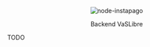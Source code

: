 <p align="center">
    <img alt="node-instapago" src="https://vaslibre.org.ve/img/logo/vaslibre_468_60.png" width="auto">
</p>
<p align="center">
    Backend VaSLibre
</p>


TODO